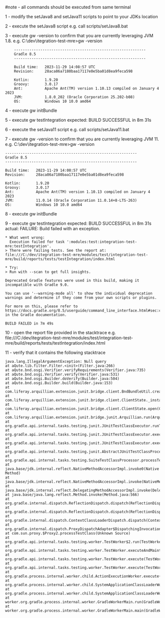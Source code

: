 #note - all commands should be executed from same terminal

1 - modify the setJava8 and setJava11 scripts to point to your JDKs location 

2 - execute the setJava8 script
    e.g. call scripts/setJava8.bat 

3 - execute gw -version to confirm that you are currently leveraging JVM 1.8.
    e.g.
    C:\dev\itegration-test-mre>gw -version
    
        ------------------------------------------------------------
        Gradle 8.5
        ------------------------------------------------------------
        
        Build time:   2023-11-29 14:08:57 UTC
        Revision:     28aca86a7180baa17117e0e5ba01d8ea9feca598
        
        Kotlin:       1.9.20
        Groovy:       3.0.17
        Ant:          Apache Ant(TM) version 1.10.13 compiled on January 4 2023
        JVM:          1.8.0_202 (Oracle Corporation 25.202-b08)
        OS:           Windows 10 10.0 amd64

4 - execute gw initBundle

5 - execute gw testIntegration
    expected: BUILD SUCCESSFUL in 8m 31s

6 - execute the setJava11 script e.g. call scripts/setJava11.bat

7 - execute gw -version to confirm that you are currently leveraging JVM 11. e.g. C:\dev\itegration-test-mre>gw -version
    
    ------------------------------------------------------------
    Gradle 8.5
    ------------------------------------------------------------
    
    Build time:   2023-11-29 14:08:57 UTC
    Revision:     28aca86a7180baa17117e0e5ba01d8ea9feca598
    
    Kotlin:       1.9.20
    Groovy:       3.0.17
    Ant:          Apache Ant(TM) version 1.10.13 compiled on January 4 2023
    JVM:          11.0.14 (Oracle Corporation 11.0.14+8-LTS-263)
    OS:           Windows 10 10.0 amd64

8 - execute gw initBundle

9 - execute gw testIntegration
    expected: BUILD SUCCESSFUL in 8m 31s
    actual:
    FAILURE: Build failed with an exception.
    
    * What went wrong:
      Execution failed for task ':modules:test:integration-test-mre:testIntegration'.
    > There were failing tests. See the report at: file:///C:/dev/itegration-test-mre/modules/test/integration-test-mre/build/reports/tests/testIntegration/index.html
    
    * Try:
    > Run with --scan to get full insights.
    
    Deprecated Gradle features were used in this build, making it incompatible with Gradle 9.0.
    
    You can use '--warning-mode all' to show the individual deprecation warnings and determine if they come from your own scripts or plugins.
    
    For more on this, please refer to https://docs.gradle.org/8.5/userguide/command_line_interface.html#sec:command_line_warnings in the Gradle documentation.
    
    BUILD FAILED in 7m 49s

10 - open the report file provided in the stacktrace 
    e.g.
    file:///C:/dev/itegration-test-mre/modules/test/integration-test-mre/build/reports/tests/testIntegration/index.html

11 - verify that it contains the following stacktrace

    java.lang.IllegalArgumentException: Null query
    at aQute.lib.filter.Filter.<init>(Filter.java:266)
    at aQute.bnd.osgi.Verifier.verifyRequirements(Verifier.java:735)
    at aQute.bnd.osgi.Verifier.verify(Verifier.java:531)
    at aQute.bnd.osgi.Builder.doVerify(Builder.java:504)
    at aQute.bnd.osgi.Builder.build(Builder.java:153)
    at com.liferay.arquillian.extension.junit.bridge.client.BndBundleUtil.createBundle(BndBundleUtil.java:66)
    at com.liferay.arquillian.extension.junit.bridge.client.ClientState._installBundle(ClientState.java:243)
    at com.liferay.arquillian.extension.junit.bridge.client.ClientState.open(ClientState.java:78)
    at com.liferay.arquillian.extension.junit.bridge.junit.Arquillian.run(Arquillian.java:120)
    at org.gradle.api.internal.tasks.testing.junit.JUnitTestClassExecutor.runTestClass(JUnitTestClassExecutor.java:112)
    at org.gradle.api.internal.tasks.testing.junit.JUnitTestClassExecutor.execute(JUnitTestClassExecutor.java:58)
    at org.gradle.api.internal.tasks.testing.junit.JUnitTestClassExecutor.execute(JUnitTestClassExecutor.java:40)
    at org.gradle.api.internal.tasks.testing.junit.AbstractJUnitTestClassProcessor.processTestClass(AbstractJUnitTestClassProcessor.java:60)
    at org.gradle.api.internal.tasks.testing.SuiteTestClassProcessor.processTestClass(SuiteTestClassProcessor.java:52)
    at java.base/jdk.internal.reflect.NativeMethodAccessorImpl.invoke0(Native Method)
    at java.base/jdk.internal.reflect.NativeMethodAccessorImpl.invoke(NativeMethodAccessorImpl.java:62)
    at java.base/jdk.internal.reflect.DelegatingMethodAccessorImpl.invoke(DelegatingMethodAccessorImpl.java:43)
    at java.base/java.lang.reflect.Method.invoke(Method.java:566)
    at org.gradle.internal.dispatch.ReflectionDispatch.dispatch(ReflectionDispatch.java:36)
    at org.gradle.internal.dispatch.ReflectionDispatch.dispatch(ReflectionDispatch.java:24)
    at org.gradle.internal.dispatch.ContextClassLoaderDispatch.dispatch(ContextClassLoaderDispatch.java:33)
    at org.gradle.internal.dispatch.ProxyDispatchAdapter$DispatchingInvocationHandler.invoke(ProxyDispatchAdapter.java:94)
    at com.sun.proxy.$Proxy2.processTestClass(Unknown Source)
    at org.gradle.api.internal.tasks.testing.worker.TestWorker$2.run(TestWorker.java:176)
    at org.gradle.api.internal.tasks.testing.worker.TestWorker.executeAndMaintainThreadName(TestWorker.java:129)
    at org.gradle.api.internal.tasks.testing.worker.TestWorker.execute(TestWorker.java:100)
    at org.gradle.api.internal.tasks.testing.worker.TestWorker.execute(TestWorker.java:60)
    at org.gradle.process.internal.worker.child.ActionExecutionWorker.execute(ActionExecutionWorker.java:56)
    at org.gradle.process.internal.worker.child.SystemApplicationClassLoaderWorker.call(SystemApplicationClassLoaderWorker.java:113)
    at org.gradle.process.internal.worker.child.SystemApplicationClassLoaderWorker.call(SystemApplicationClassLoaderWorker.java:65)
    at worker.org.gradle.process.internal.worker.GradleWorkerMain.run(GradleWorkerMain.java:69)
    at worker.org.gradle.process.internal.worker.GradleWorkerMain.main(GradleWorkerMain.java:74)